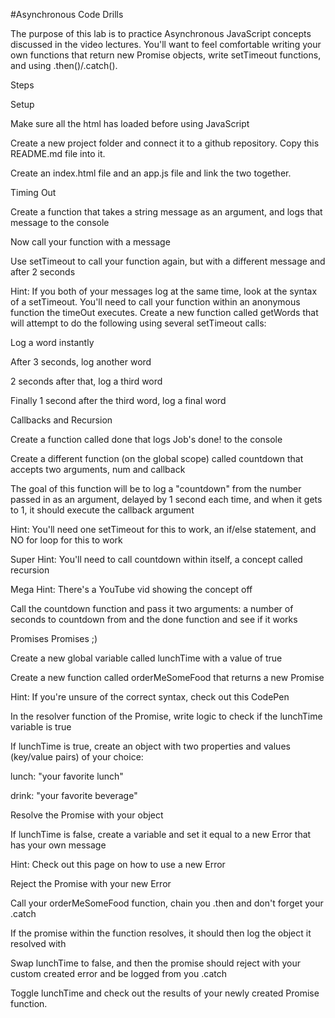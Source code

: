 #Asynchronous Code Drills

The purpose of this lab is to practice Asynchronous JavaScript concepts discussed in the video lectures. You'll want to feel comfortable writing your own functions that return new Promise objects, write setTimeout functions, and using .then()/.catch().

Steps

Setup

Make sure all the html has loaded before using JavaScript

Create a new project folder and connect it to a github repository. Copy this README.md file into it.

Create an index.html file and an app.js file and link the two together.

Timing Out

Create a function that takes a string message as an argument, and logs that message to the console

Now call your function with a message

Use setTimeout to call your function again, but with a different message and after 2 seconds

Hint: If you both of your messages log at the same time, look at the syntax of a setTimeout. You'll need to call your function within an anonymous function the timeOut executes.
Create a new function called getWords that will attempt to do the following using several setTimeout calls:

Log a word instantly

After 3 seconds, log another word

2 seconds after that, log a third word

Finally 1 second after the third word, log a final word

Callbacks and Recursion

Create a function called done that logs Job's done! to the console

Create a different function (on the global scope) called countdown that accepts two arguments, num and callback

The goal of this function will be to log a "countdown" from the number passed in as an argument, delayed by 1 second each time, and when it gets to 1, it should execute the callback argument

Hint: You'll need one setTimeout for this to work, an if/else statement, and NO for loop for this to work

Super Hint: You'll need to call countdown within itself, a concept called recursion

Mega Hint: There's a YouTube vid showing the concept off

Call the countdown function and pass it two arguments: a number of seconds to countdown from and the done function and see if it works

Promises Promises ;)

Create a new global variable called lunchTime with a value of true

Create a new function called orderMeSomeFood that returns a new Promise

Hint: If you're unsure of the correct syntax, check out this CodePen

In the resolver function of the Promise, write logic to check if the lunchTime variable is true

If lunchTime is true, create an object with two properties and values (key/value pairs) of your choice:

lunch: "your favorite lunch"

drink: "your favorite beverage"

Resolve the Promise with your object

If lunchTime is false, create a variable and set it equal to a new Error that has your own message

Hint: Check out this page on how to use a new Error

Reject the Promise with your new Error

Call your orderMeSomeFood function, chain you .then and don't forget your .catch

If the promise within the function resolves, it should then log the object it resolved with

Swap lunchTime to false, and then the promise should reject with your custom created error and be logged from you .catch

Toggle lunchTime and check out the results of your newly created Promise function.

